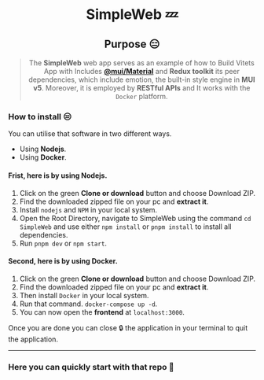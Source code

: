 <div align="center">

# SimpleWeb 💤

## Purpose 😑

> The **SimpleWeb** web app serves as an example of how to Build Vitets App with Includes [**@mui/Material**](mui.com/) and **Redux toolkit** its peer dependencies, which include emotion, the built-in style engine in **MUI v5**. Moreover, it is employed by **RESTful APIs** and It works with the `Docker` platform.

</div>

<div align="left">

### How to install 😒

You can utilise that software in two different ways.

- Using **Nodejs**.
- Using **Docker**.

#### Frist, here is by using **Nodejs**.

1. Click on the green **Clone or download** button and choose Download ZIP.
2. Find the downloaded zipped file on your pc and **extract it**.
3. Install `nodejs` and `NPM` in your local system.
4. Open the Root Directory, navigate to SimpleWeb using the command `cd SimpleWeb` and use either `npm install` or `pnpm install` to install all dependencies.
5. Run `pnpm dev` or `npm start`.

#### Second, here is by using **Docker**.

1. Click on the green **Clone or download** button and choose Download ZIP.
2. Find the downloaded zipped file on your pc and **extract it**.
3. Then install `Docker` in your local system.
4. Run that command.
   `docker-compose up -d`.
5. You can now open the **frontend** at `localhost:3000`.

Once you are done you can close 🔒 the application in your terminal to quit the application.

</div>

---

<div align="left">

### Here you can quickly start with that repo 👼

</div>


